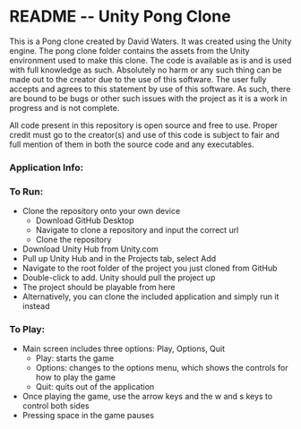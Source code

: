 # README -- Unity Pong Clone

This is a Pong clone created by David Waters. It was created using the Unity engine. The pong clone folder contains the assets from the Unity environment used to make this clone. The code is available as is and is used with full knowledge as such. Absolutely no harm or any such thing can be made out to the creator due to the use of this software. The user fully accepts and agrees to this statement by use of this software. As such, there are bound to be bugs or other such issues with the project as it is a work in progress and is not complete.

All code present in this repository is open source and free to use. Proper credit must go to the creator(s) and use of this code is subject to fair and full mention of them in both the source code and any executables.

### Application Info:

### To Run:
* Clone the repository onto your own device
  * Download GitHub Desktop
  * Navigate to clone a repository and input the correct url
  * Clone the repository
* Download Unity Hub from Unity.com
* Pull up Unity Hub and in the Projects tab, select Add
* Navigate to the root folder of the project you just cloned from GitHub
* Double-click to add. Unity should pull the project up
* The project should be playable from here
* Alternatively, you can clone the included application and simply run it instead

### To Play:
* Main screen includes three options: Play, Options, Quit
  * Play: starts the game
  * Options: changes to the options menu, which shows the controls for how to play the game
  * Quit: quits out of the application
* Once playing the game, use the arrow keys and the w and s keys to control both sides
* Pressing space in the game pauses
